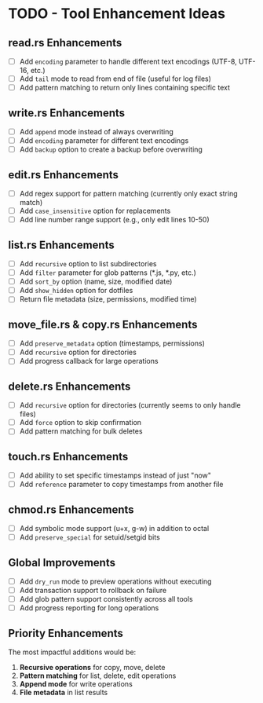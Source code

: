 # TODO - Tool Enhancement Ideas

## read.rs Enhancements
- [ ] Add `encoding` parameter to handle different text encodings (UTF-8, UTF-16, etc.)
- [ ] Add `tail` mode to read from end of file (useful for log files)
- [ ] Add pattern matching to return only lines containing specific text

## write.rs Enhancements
- [ ] Add `append` mode instead of always overwriting
- [ ] Add `encoding` parameter for different text encodings
- [ ] Add `backup` option to create a backup before overwriting

## edit.rs Enhancements
- [ ] Add regex support for pattern matching (currently only exact string match)
- [ ] Add `case_insensitive` option for replacements
- [ ] Add line number range support (e.g., only edit lines 10-50)

## list.rs Enhancements
- [ ] Add `recursive` option to list subdirectories
- [ ] Add `filter` parameter for glob patterns (*.js, *.py, etc.)
- [ ] Add `sort_by` option (name, size, modified date)
- [ ] Add `show_hidden` option for dotfiles
- [ ] Return file metadata (size, permissions, modified time)

## move_file.rs & copy.rs Enhancements
- [ ] Add `preserve_metadata` option (timestamps, permissions)
- [ ] Add `recursive` option for directories
- [ ] Add progress callback for large operations

## delete.rs Enhancements
- [ ] Add `recursive` option for directories (currently seems to only handle files)
- [ ] Add `force` option to skip confirmation
- [ ] Add pattern matching for bulk deletes

## touch.rs Enhancements
- [ ] Add ability to set specific timestamps instead of just "now"
- [ ] Add `reference` parameter to copy timestamps from another file

## chmod.rs Enhancements
- [ ] Add symbolic mode support (u+x, g-w) in addition to octal
- [ ] Add `preserve_special` for setuid/setgid bits

## Global Improvements
- [ ] Add `dry_run` mode to preview operations without executing
- [ ] Add transaction support to rollback on failure
- [ ] Add glob pattern support consistently across all tools
- [ ] Add progress reporting for long operations

## Priority Enhancements
The most impactful additions would be:
1. **Recursive operations** for copy, move, delete
2. **Pattern matching** for list, delete, edit operations  
3. **Append mode** for write operations
4. **File metadata** in list results